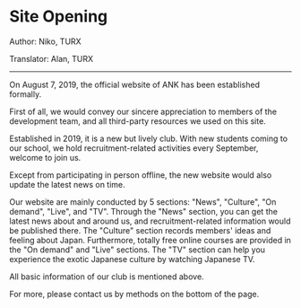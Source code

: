 # Site Opening

Author: Niko, TURX

Translator: Alan, TURX

---

On August 7, 2019, the official website of ANK has been established formally.

First of all, we would convey our sincere appreciation to members of the development team, and all third-party resources we used on this site.

Established in 2019, it is a new but lively club. With new students coming to our school, we hold recruitment-related activities every September, welcome to join us.

Except from participating in person offline, the new website would also update the latest news on time.

Our website are mainly conducted by 5 sections: "News", "Culture", "On demand", "Live", and "TV". Through the "News" section, you can get the latest news about and around us, and recruitment-related information would be published there. The "Culture" section records members' ideas and feeling about Japan. Furthermore, totally free online courses are provided in the "On demand" and "Live" sections. The "TV" section can help you experience the exotic Japanese culture by watching Japanese TV.

All basic information of our club is mentioned above.

For more, please contact us by methods on the bottom of the page.